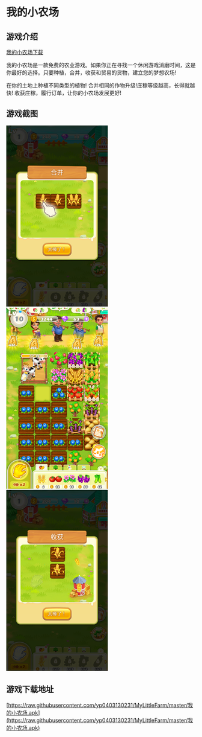 # 我的小农场

## 游戏介绍
[我的小农场下载](https://raw.githubusercontent.com/yp0403130231/MyLittleFarm/master/我的小农场.apk)

我的小农场是一款免费的农业游戏。如果你正在寻找一个休闲游戏消磨时间，这是你最好的选择。只要种植，合并，收获和贸易的货物，建立您的梦想农场!

在你的土地上种植不同类型的植物!
合并相同的作物升级!庄稼等级越高，长得就越快!
收获庄稼，履行订单，让你的小农场发展更好!

## 游戏截图
![show1](/img/show1.png) ![show3](/img/show3.png) ![show2](/img/show2.png)

## 游戏下载地址
[https://raw.githubusercontent.com/yp0403130231/MyLittleFarm/master/我的小农场.apk](https://raw.githubusercontent.com/yp0403130231/MyLittleFarm/master/我的小农场.apk)